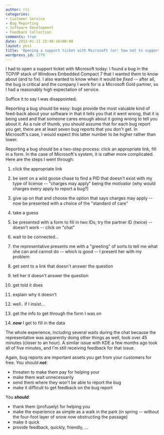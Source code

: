 ```yaml
---
author: rlc
categories:
- Customer Service
- Bug Reporting
- Software Development
- Feedback Collection
comments: true
date: 2012-01-11 22:40:16+00:00
layout: post
title: 'Opening a support ticket with Microsoft (or: how not to support your customers)'
wordpress_id: 1779
---
```


I had to open a support ticket with Microsoft today: I found a bug in the TCP/IP stack of Windows Embedded Compact 7 that I wanted them to know about (and to fix). I also wanted to know when it would be _fixed_ -- after all, the bug is critical and the company I work for is a Microsoft Gold partner, so I had a reasonably high expectation of service.

Suffice it to say I was disappointed.

<!--more-->

Reporting a bug should be easy: bugs provide the most valuable kind of feed-back about your software in that it tells you that it went wrong, that it is being used and that someone cares enough about it going wrong to tell you about it. As a rule of thumb, you should assume that for each bug report you get, there are at least seven bug reports that you don't get. In Microsoft's case, I would expect this latter number to be higher rather than lower.

Reporting a bug should be a two-step process: click an appropriate link, fill in a form. In the case of Microsoft's system, it is rather more complicated. Here are the steps I went through:

1. click the appropriate link

2. be sent on a wild goose chase to find a PID that doesn't exist with my type of license -- "charges may apply" being the motivator (why would charges every apply to report a bug?)

3. give up on that and choose the option that says charges may apply -- now be presented with a choice of the "standard of care"

4. take a guess

5. be presented with a form to fill in two IDs; try the partner ID (twice) -- doesn't work -- click on "chat"

6. wait to be connected...

7. the representative presents me with a "greeting" of sorts to tell me what she can and cannot do -- which is good -- I present her with my problem

8. get sent to a link that doesn't answer the question

9. tell her it doesn't answer the question

10. get told it does

11. explain why it doesn't

12. well.. if I insist...

13. get the info to get through the form I was on

14. **_now_** I get to fill in the data

The whole experience, including several waits during the chat because the representative was apparently doing other things as well, took over 45 minutes (closer to an hour). A similar issue with KDE a few months ago took all of five minutes, and I'm still receiving feedback for that issue.

Again, bug reports are important assets you get from your customers for free. You should **_not_**:

- threaten to make them pay for helping your
- make them wait unnecessarily
- send them where they won't be able to report the bug
- make it difficult to get feedback on the bug report

You **_should_**:

- thank them (profusely) for helping you
- make the experience as simple as a walk in the park (in spring -- without the four-foot layer of snow now obstructing the passage)
- make it quick
- provide feedback, quickly, friendly, ...
